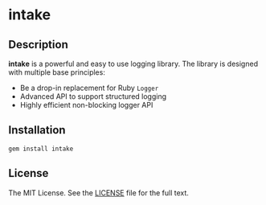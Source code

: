 # intake

## Description

**intake** is a powerful and easy to use logging library.
The library is designed with multiple base principles:

* Be a drop-in replacement for Ruby `Logger`
* Advanced API to support structured logging
* Highly efficient non-blocking logger API

## Installation

```shell
gem install intake
```

## License

The MIT License. See the [LICENSE](/LICENSE) file for the full text.

